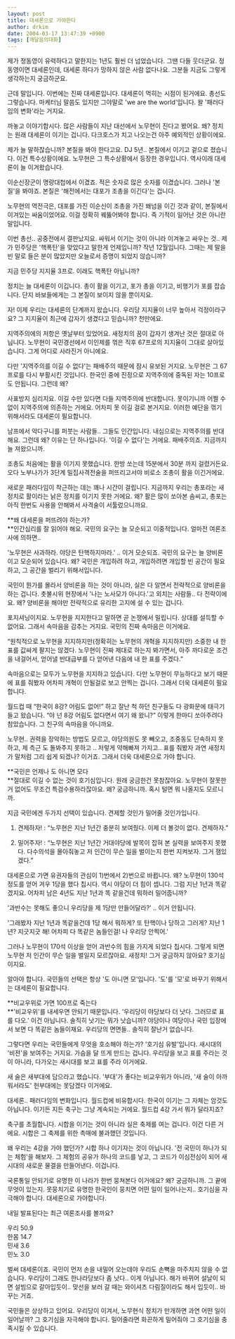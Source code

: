 ```yaml
---
layout: post
title: 대세론으로 가야한다
author: drkim
date: 2004-03-17 13:47:39 +0900
tags: [깨달음의대화]
---
```

제가 정동영이 유력하다고 말한지는 1년도 훨씬 더 넘었습니다. 그땐 다들 웃더군요. 정동영이면 대세론인데, 대세론 하다가 망하지 않은 사람 없다나요. 그분들 지금도 그렇게 생각하는지 궁금하군요. 

근데 말입니다. 이번에는 진짜 대세론입니다. 대세론이 먹히는 시점이 된거에요. 총선도 그렇습니다. 마케터님 말씀도 있지만 그야말로 'we are the world'입니다. 왈 '패러다임의 변화'라는 거지요. 

까놓고 이야기합시다. 많은 사람들이 지난 대선에서 노무현이 진다고 봤어요. 왜? 정치는 원래 대세론이 이기는 겁니다. 다크호스가 치고 나오는건 아주 예외적인 상황이에요. 

제가 늘 말하잖습니까? 본질을 봐야 한다고요. DJ 5년.. 본질에서 이기고 겉으로 졌습니다. 이건 특수상황이에요. 노무현은 그 특수상황에서 등장한 경우입니다. 역사이래 대세론이 늘 이겨왔습니다. 

이순신장군이 명량대첩에서 이겼죠. 적은 숫자로 많은 숫자를 이겼습니다. 그러나 '본질'을 봐야죠. 본질은 '해전에서는 대포가 조총을 이긴다'는 겁니다. 

노무현의 역전극은, 대포를 가진 이순신이 조총을 가진 왜넘을 이긴 것과 같이, 본질에서 이겨있는 싸움이었어요. 이걸 정확히 꿰뚫어봐야 합니다. 즉 기적이 일어난 것은 아니란 말입니다.

이번 총선.. 공중전에서 결판났지요. 싸워서 이기는 것이 아니라 이겨놓고 싸우는 것.. 제가 민주당은 '핵폭탄'을 맞았다고 말한게 언제입니까? 작년 12월입니다. 그때는 제 말을 빈 말로 들은 분이 많았지만 오늘로서 증명이 되었지 않습니까? 

지금 민주당 지지율 3프로. 이래도 핵폭탄 아닙니까?

정치는 늘 대세론이 이깁니다. 총이 활을 이기고, 포가 총을 이기고, 비행기가 포를 잡습니다. 단지 바보들에게는 그 본질이 보이지 않을 뿐이지요. 

자! 이제 우리는 대세론의 단계까지 왔습니다. 우리당 지지율이 너무 높아서 걱정이라구요? 그 지지율이 최근에 갑자기 생겼다고 믿습니까? 천만에요.

지역주의에의 저항은 옛날부터 있었어요. 새정치의 꿈이 갑자기 생겨난 것은 절대로 아닙니다. 노무현이 국민경선에서 이인제를 꺾은 직후 67프로의 지지율이 그대로 살아있습니다. 그게 어디로 사라진거 아니에요.

다만 '지역주의를 이길 수 없다'는 패배주의 때문에 잠시 유보된 거지요. 노무현은 그 67프로를 다시 부활시킨 것입니다. 한국인 중에 진정으로 지역주의에 중독된 자는 10프로도 안됩니다. 그런데 왜?

사표방지 심리지요. 이길 수만 있다면 다들 지역주의에 반대합니다. 못이기니까 어쩔 수 없이 지역주의에 의존하는 거에요. 어차피 못 이길 걸로 본거지요. 이러한 예단을 꺾기 위해서라도 대세론이 필요합니다. 

남프에서 악다구니를 퍼붓는 사람들.. 그들도 인간입니다. 내심으로는 지역주의를 반대해요. 그런데 왜? 이유는 단 하나입니다. '이길 수 없다'는 거에요. 패배주의죠. 지금까지 늘 져왔으니까.

조총도 처음에는 활을 이기지 못했습니다. 한방 쏘는데 15분에서 30분 까지 걸렸거든요. 오다 노부나가가 3단계 밀집사격전술을 퍼뜨리고서야 비로소 조총이 활을 이긴거에요.

새로운 패러다임이 착근하는 데는 꽤나 시간이 걸립니다. 지금까지 우리는 총포라는 새정치로 활이라는 낡은 정치를 이기지 못한 거에요. 왜? 활은 많이 쏘아본 솜씨고, 총포는 아직 한번도 사용을 안해봐서 사격술이 서툴렀으니까요.

**왜 대세론을 퍼뜨려야 하는가?  
**인간심리를 잘 읽어야 해요. 국민의 요구는 늘 모순되고 이중적입니다. 얼마전 여론조사에 의하면..

'노무현은 사과하라. 야당은 탄핵하지마라.' .. 이거 모순되죠. 국민의 요구는 늘 양비론이고 모순되어 있습니다. 왜? 국민은 개입하려 하고, 개입하려면 개입할 빈 공간이 필요하고, 그 공간을 벌리기 위해서입니다. 

국민이 뭔가를 몰라서 양비론을 하는 것이 아니라, 실은 다 알면서 전략적으로 양비론을 하는 겁니다. 촛불시위 현장에서 '나는 노사모가 아니다.'고 외치는 사람들.. 다 전략이에요. 왜? 양비론을 해야만 전략적으로 유리한 고지에 설 수 있는 겁니다.

포지셔닝이지요. 노무현을 지지한다고 말하면 곧 논쟁에서 밀립니다. 상대를 설득할 수 없어요. 그래서 속마음을 감추는 거지요. 국민의 진짜 속마음은 이거에요. 

“원칙적으로 노무현을 지지하지만(정확히는 노무현의 개혁을 지지하지만) 소중한 내 한표를 값싸게 팔지는 않겠다. 노무현이 진짜 제대로 하는지 봐가면서, 아주 까다로운 조건을 내걸어서, 얻어낼 반대급부를 다 얻어낸 다음에 내 한 표를 주겠다.” 

속마음으로는 모두가 노무현을 지지하고 있습니다. 다만 노무현이 무능하다고 보기 때문에 표를 줘봤자 어차피 개혁이 안될걸로 보고 안찍는 겁니다. 그래서 더욱 대세론이 필요합니다. 

월드컵 때 “한국이 8강? 어림도 없어!” 하고 잘난 척 하던 친구들도 다 광화문에 태극기 들고 왔습니다. “야 넌 8강 어림도 없다면서 여기 왜 왔니?” 이렇게 한마디 쏘아주려다 참았습니다. 그 친구의 속마음을 아니까요. 

노무현.. 권력을 장악하는 방법도 모르고, 야당의원도 못 빼오고, 조중동도 단속하지 못하고, 제 측근 도 돌봐주지 못하고 .. 저렇게 약해빠져 가지고.. 표를 줘봤자 과연 새정치가 말처럼 그리 쉽게 되겠나? 이거죠. 그래서 더욱 대세론으로 가야 합니다. 

**국민은 언제나 도 아니면 모다  
**절대로 이길 수 없는 것이 호기심입니다. 원래 궁금한건 못참잖아요. 노무현이 잘못한거 없어도 무조건 특검수용하라잖아요. 왜? 궁금하니까. 혹시 털면 뭐 나올지도 모르니까. 

지금 국민에겐 두가지 선택이 있습니다. 견제할 것인가 밀어줄 것인가입니다. 

1) 견제하자! : “노무현은 지난 1년간 충분히 보여줬다. 이제 더 볼것이 없다. 견제하자.”  
  
2) 밀어주자! : “노무현은 지난 1년간 거대야당에 발목이 잡혀 본 실력을 보여주지 못했다. 다수의석을 몰아줘놓고 저 인간이 무슨 일을 벌이는지 한번 지켜보자. 그거 잼있겠다.”

대세론으로 가면 유권자들의 관심이 1)번에서 2)번으로 바뀝니다. 왜? 노무현이 130석 정도를 얻어 겨우 1당을 했다 칩시다. 역시 야당이 더 힘이 셉니다. 그럼 지난 1년과 똑같겠지요. 어차피 남은 4년도 지난 1년과 똑 같을건데 뭐하러 밀어줍니까?

'과반수는 못해도 좋으니 우리당을 제 1당만 만들어달라?' .. 이거 안됩니다.

'그래봤자 지난 1년과 똑같을건데 1당 해서 뭐하게? 또 탄핵이나 당하고 그러게? 지난 1년? 지긋지긋 해! 어차피 다 똑같은 놈들인걸! 나 우리당 안찍어.'

그러나 노무현이 170석 이상을 얻어 과반수의 힘을 가지게 되었다 칩시다. 그렇게 되면 노무현 저 인간이 무슨 일을 벌일지 모르잖아요. 새정치! 그거 궁금하지 않아요? 호기심이지요. 

알아야 합니다. 국민들의 선택은 항상 '도 아니면 모'입니다. '도'를 '모'로 바꾸기 위해서는 대세론이 필요합니다. 

**비교우위로 가면 100프로 죽는다  
**'비교우위'를 내세우면 안되기 때문입니다. '우리당이 야당보다 더 낫다. 그러므로 표를 다오.' 이건 아닙니다. 솔직히 낫기는 뭐가 낫습니까? 야당이나 여당이나 국민 입장에서 보면 다 똑같은 놈들이재요. 우리당의 면면들.. 솔직히 잘난거 없습니다. 

그렇다면 우리는 국민들에게 무엇을 호소해야 하는가? '호기심 유발'입니다. 새시대의 '비젼'을 보여주는 거지요. 가슴을 달 뜨게 만드는 겁니다. 우리당을 보고 표를 주라는 것이 아니라, 다가오는 새시대를 보고 표를 주라 이거에요.

새 술은 새부대에 담으라고 했습니다. '부대'가 좋다는 비교우위가 아니라, '새 술이 아까워서라도' 헌부대에는 못담겠다 이거에요. 

대세론.. 패러다임의 변화입니다. 월드컵에 비유합시다. 한국이 이기는 그 자체는 암것도 아닙니다. 이기든 지든 축구는 그냥 계속되는 거에요. 월드컵 4강 가서 뭐가 달라지죠? 

축구를 초월합니다. 시합을 이기는 것이 아니라 실은 축제를 여는 겁니다. 이건 다른 거에요. 시합은 그 축제를 위한 촉매에 불과했던 것입니다. 

왜 우리는 4강을 가야 했던가? 시합 하나 이기자는 것이 아닙니다. '전 국민이 하나가 되는 체험'을 해보자. 그 체험의 공유가 하나의 코드를 낳고, 그 코드가 이심전심이 되어 새 시대의 새로운 물결을 만들어낸다. 이겁니다. 

국론통일 안되기로 유명한 이 나라가 한번 뭉쳐본다 이거에요? 왜? 궁금하니까. 그 끝에 무엇이 있는지. 못뭉치기로 유명한 한국인이 뭉치면 어떤 일이 일어나는지.. 호기심을 자극해야 합니다. 대세론으로 가야합니다. 

내일 발표된다는 최근 여론조사를 볼까요? 

우리 50.9   
한몸 14.7   
민새 3.6   
민노 3.0 

벌써 대세론이죠. 국민이 먼저 손을 내밀어 오는데야 우리도 손뼉을 마주치지 않을 수 없습니다. 우리당이 그래도 한나라당보다 좀 낫다.. 이게 아닙니다. 해가 바뀌어 설날이 되면 설빔으로 갈아입듯이.. 맞선을 보러 갈 때는 와이셔츠 다림질이라도 해서 입듯이.. 바꾸는 거죠.

국민들은 상상하고 있어요. 우리당이 이겨서, 노무현식 정치가 만개하면 과연 어떤 일이 일어날까? 그 호기심을 자극해야 합니다. 밀어줄라면 화끈하게 밀어줘야 그 호기심을 충족시킬 수 있습니다.